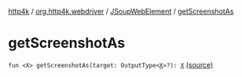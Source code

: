 [http4k](../../index.md) / [org.http4k.webdriver](../index.md) / [JSoupWebElement](index.md) / [getScreenshotAs](./get-screenshot-as.md)

# getScreenshotAs

`fun <X> getScreenshotAs(target: OutputType<`[`X`](get-screenshot-as.md#X)`>?): `[`X`](get-screenshot-as.md#X) [(source)](https://github.com/http4k/http4k/blob/master/http4k-testing-webdriver/src/main/kotlin/org/http4k/webdriver/JSoupWebElement.kt#L81)